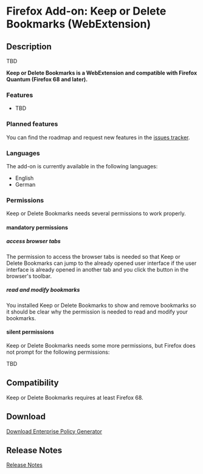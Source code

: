 # Firefox Add-on: Keep or Delete Bookmarks (WebExtension)

## Description

TBD

**Keep or Delete Bookmarks is a WebExtension and compatible with Firefox Quantum (Firefox 68 and later).**

### Features

- TBD

### Planned features

You can find the roadmap and request new features in the
[issues tracker](https://github.com/cadeyrn/keep-or-delete-bookmarks/issues).

### Languages

The add-on is currently available in the following languages:

- English
- German

### Permissions

Keep or Delete Bookmarks needs several permissions to work properly.

#### mandatory permissions

##### access browser tabs

The permission to access the browser tabs is needed so that Keep or Delete Bookmarks can jump to the already opened
user interface if the user interface is already opened in another tab and you click the button in the browser's toolbar.

##### read and modify bookmarks

You installed Keep or Delete Bookmarks to show and remove bookmarks so it should be clear why the permission is needed
to read and modify your bookmarks.

#### silent permissions

Keep or Delete Bookmarks needs some more permissions, but Firefox does not prompt for the following permissions:

TBD

## Compatibility

Keep or Delete Bookmarks requires at least Firefox 68.

## Download

[Download Enterprise Policy Generator](https://addons.mozilla.org/en-US/firefox/addon/keep-or-delete-bookmarks/)

## Release Notes

[Release Notes](CHANGELOG.md "Release Notes")
